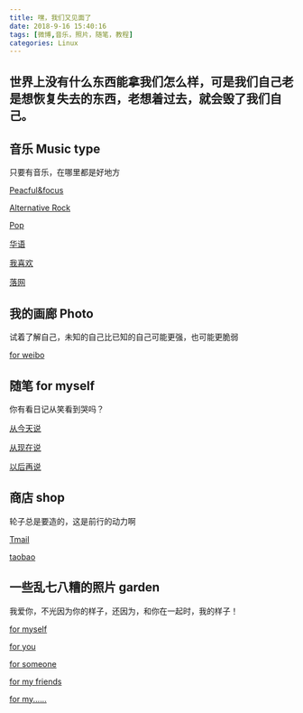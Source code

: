```yaml
---
title: 嘿，我们又见面了
date: 2018-9-16 15:40:16
tags: [微博,音乐，照片，随笔，教程]
categories: Linux
---
```

世界上没有什么东西能拿我们怎么样，可是我们自己老是想恢复失去的东西，老想着过去，就会毁了我们自己。 
- 

## 音乐 Music type

只要有音乐，在哪里都是好地方

[Peacful&focus](http://y.qq.com/w/taoge.html?hostuin=1294362176&id=4176662292&appshare=android_qq)


[Alternative Rock](https://y.qq.com/n/yqq/playlist/4176655009.html#stat=y_new.profile.create_playlist.click&dirid=9)



[Pop](https://y.qq.com/n/yqq/playlist/2305254609.html#stat=y_new.profile.create_playlist.click&dirid=5)

[华语](https://y.qq.com/n/yqq/playlist/2305254573.html#stat=y_new.profile.create_playlist.click&dirid=1)


[我喜欢](https://y.qq.com/n/yqq/playlist/2339578349.html#stat=y_new.profile.create_playlist.love.click&dirid=201)


[落网](http://www.luoo.net/user/1146822)

## 我的画廊  Photo

试着了解自己，未知的自己比已知的自己可能更强，也可能更脆弱


[for weibo](https://weibo.com/p/1005055150910348/photos?from=page_100505&mod=TAB#place)


## 随笔 for myself

你有看日记从笑看到哭吗？

[从今天说](www.jianshu.com/u/fb6b0e8a6c7e)

[从现在说]()

[以后再说]()


## 商店 shop

轮子总是要造的，这是前行的动力啊

[Tmail]()


[taobao]()



## 一些乱七八糟的照片  garden

我爱你，不光因为你的样子，还因为，和你在一起时，我的样子！

[for myself]()

[for you]()

[for someone]()

[for my friends]()

[for my......]()     


